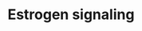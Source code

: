 ---
annotations:
- id: PW:0000507
  parent: regulatory pathway
  type: Pathway Ontology
  value: estrogen signaling pathway
authors:
- Lauravanzon
- Khanspers
- MaintBot
- Vtriver6
- Jildau
- AlexanderPico
- L Dupuis
- Egonw
- Eweitz
citedin:
- link: PMC6868235
  title: An exome-wide rare variant analysis of Korean men identifies three novel
    genes predisposing to prostate cancer (2019)
- link: PMC5628161
  title: MicroRNA expression profiling of Xp11 renal cell carcinoma (2017)
- link: 10.1016/j.tiv.2016.03.009
  title: MicroRNAs as potential biomarkers for doxorubicin-induced cardiotoxicity
communities:
- ontox
description: 'Estrogen receptor refers to a group of receptors which are activated
  by the hormone 17-beta-estradiol (estrogen). Two types of estrogen receptor exist:
  ER which is a member of the nuclear hormone family of intracellular receptors and
  the estrogen G protein coupled receptor GPR30 (GPER), which is a G-protein coupled
  receptor. The main function of the estrogen receptor is as a DNA binding transcription
  factor which regulates gene expression. However the estrogen receptor also has additional
  functions independent of DNA binding.  Proteins on this pathway have targeted assays
  available via the [https://assays.cancer.gov/available_assays?wp_id=WP712 CPTAC
  Assay Portal]'
last-edited: 2024-05-22
ndex: 796f5f64-8b62-11eb-9e72-0ac135e8bacf
organisms:
- Homo sapiens
redirect_from:
- /index.php/Pathway:WP712
- /instance/WP712
- /instance/WP712_r129716
revision: r129716
schema-jsonld:
- '@context': https://schema.org/
  '@id': https://wikipathways.github.io/pathways/WP712.html
  '@type': Dataset
  creator:
    '@type': Organization
    name: WikiPathways
  description: 'Estrogen receptor refers to a group of receptors which are activated
    by the hormone 17-beta-estradiol (estrogen). Two types of estrogen receptor exist:
    ER which is a member of the nuclear hormone family of intracellular receptors
    and the estrogen G protein coupled receptor GPR30 (GPER), which is a G-protein
    coupled receptor. The main function of the estrogen receptor is as a DNA binding
    transcription factor which regulates gene expression. However the estrogen receptor
    also has additional functions independent of DNA binding.  Proteins on this pathway
    have targeted assays available via the [https://assays.cancer.gov/available_assays?wp_id=WP712
    CPTAC Assay Portal]'
  keywords:
  - BCL2 apoptotic switch
  - C-FOS
  - CHUK
  - CREB
  - Cyclic AMP
  - ELK
  - ER
  - ER-AF1
  - ER-AF2
  - ERE
  - ERK 1/2
  - Estradiol
  - GFRs
  - GNB1
  - GNGT1
  - GPR30
  - GSA
  - Growth factors
  - IKBKB
  - IKBKG
  - JNKs
  - MAPKK
  - MAPKKK
  - NFKB
  - Non-ERE
  - PI3K
  - PKACA
  - PKB/Akt
  - SP1
  - TF
  - c-Jun
  - p38
  license: CC0
  name: Estrogen signaling
seo: CreativeWork
title: Estrogen signaling
wpid: WP712
---